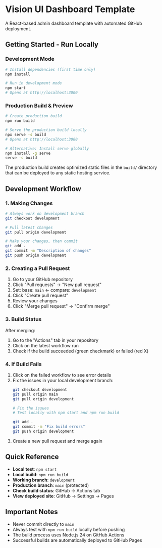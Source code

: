 # Vision UI Dashboard Template

A React-based admin dashboard template with automated GitHub deployment.

## Getting Started - Run Locally

### Development Mode
```bash
# Install dependencies (first time only)
npm install

# Run in development mode
npm start
# Opens at http://localhost:3000
```

### Production Build & Preview
```bash
# Create production build
npm run build

# Serve the production build locally
npx serve -s build
# Opens at http://localhost:3000

# Alternative: Install serve globally
npm install -g serve
serve -s build
```

The production build creates optimized static files in the `build/` directory that can be deployed to any static hosting service.

## Development Workflow

### 1. Making Changes

```bash
# Always work on development branch
git checkout development

# Pull latest changes
git pull origin development

# Make your changes, then commit
git add .
git commit -m "Description of changes"
git push origin development
```

### 2. Creating a Pull Request

1. Go to your GitHub repository
2. Click "Pull requests" → "New pull request"
3. Set: base: `main` ← compare: `development`
4. Click "Create pull request"
5. Review your changes
6. Click "Merge pull request" → "Confirm merge"

### 3. Build Status

After merging:
1. Go to the "Actions" tab in your repository
2. Click on the latest workflow run
3. Check if the build succeeded (green checkmark) or failed (red X)

### 4. If Build Fails

1. Click on the failed workflow to see error details
2. Fix the issues in your local development branch:
   ```bash
   git checkout development
   git pull origin main
   git pull origin development
   
   # Fix the issues
   # Test locally with npm start and npm run build
   
   git add .
   git commit -m "Fix build errors"
   git push origin development
   ```
3. Create a new pull request and merge again

## Quick Reference

- **Local test**: `npm start`
- **Local build**: `npm run build`
- **Working branch**: `development`
- **Production branch**: `main` (protected)
- **Check build status**: GitHub → Actions tab
- **View deployed site**: GitHub → Settings → Pages

## Important Notes

- Never commit directly to `main`
- Always test with `npm run build` locally before pushing
- The build process uses Node.js 24 on GitHub Actions
- Successful builds are automatically deployed to GitHub Pages